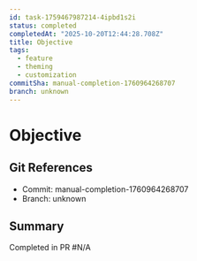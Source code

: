 ```yaml
---
id: task-1759467987214-4ipbd1s2i
status: completed
completedAt: "2025-10-20T12:44:28.708Z"
title: Objective
tags:
  - feature
  - theming
  - customization
commitSha: manual-completion-1760964268707
branch: unknown
---
```


# Objective

## Git References
- Commit: manual-completion-1760964268707
- Branch: unknown

## Summary
Completed in PR #N/A
